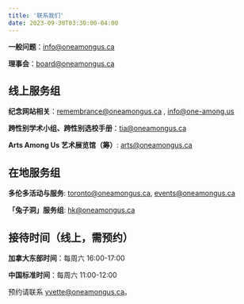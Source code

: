 ```yaml
---
title: '联系我们'
date: 2023-09-30T03:30:00-04:00
---
```


**一般问题**：[info@oneamongus.ca](mailto:info@oneamongus.ca)

**理事会**：[board@oneamongus.ca](mailto:board@oneamongus.ca)

## 线上服务组

**纪念网站相关**：[remembrance@oneamongus.ca](mailto:remembrance@oneamongus.ca) , [info@one-among.us](mailto:info@one-among.us)

**跨性别学术小组、跨性别选校手册**：[tia@oneamongus.ca](mailto:tia@oneamongus.ca)

**Arts Among Us 艺术展览馆（筹）**: [arts@oneamongus.ca](mailto:arts@oneamongus.ca)

## 在地服务组

**多伦多活动与服务**: [toronto@oneamongus.ca](mailto:toronto@oneamongus.ca), [events@oneamongus.ca](mailto:events@oneamongus.ca)

**「兔子洞」服务组**: [hk@oneamongus.ca](mailto:hk@oneamongus.ca)

## 接待时间（线上，需预约）

**加拿大东部时间**：每周六 16:00-17:00

**中国标准时间**：每周六 11:00-12:00

预约请联系 [yvette@oneamongus.ca](mailto:yvette@oneamongus.ca)。
